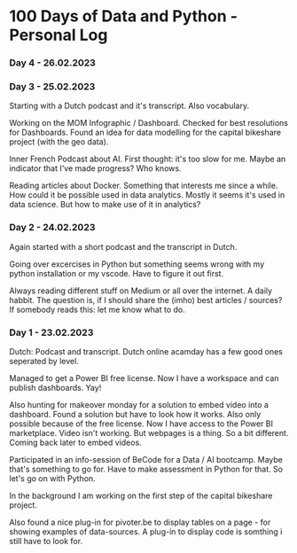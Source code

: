 # 100 Days of Data and Python - Personal Log

### Day 4 - 26.02.2023




### Day 3 - 25.02.2023

Starting with a Dutch podcast and it's transcript. Also vocabulary. 

Working on the MOM Infographic / Dashboard. 
Checked for best resolutions for Dashboards. Found an idea for data modelling for the capital bikeshare project (with the geo data).

Inner French Podcast about AI. First thought: it's too slow for me. Maybe an indicator that I've made progress? Who knows.

Reading articles about Docker. Something that interests me since a while. How could it be possible used in data analytics. Mostly it seems it's used in data science. But how to make use of it in analytics?



### Day 2 - 24.02.2023

Again started with a short podcast and the transcript in Dutch. 

Going over excercises in Python but something seems wrong with my python installation or my vscode. Have to figure it out first.

Always reading different stuff on Medium or all over the internet. A daily habbit. The question is, if I should share the (imho) best articles / sources?
If somebody reads this: let me know what to do. 



### Day 1 - 23.02.2023

Dutch: Podcast and transcript. Dutch online acamday has a few good ones seperated by level.

Managed to get a Power BI free license. Now I have a workspace and can publish dashboards. Yay!

Also hunting for makeover monday for a solution to embed video into a dashboard. Found a solution but have to look how it works. Also only possible because of the free license. Now I have access to the Power BI marketplace.
Video isn't working. But webpages is a thing. So a bit different. Coming back later to embed videos.

Participated in an info-session of BeCode for a Data / AI bootcamp. Maybe that's something to go for. Have to make assessment in Python for that. So let's go on with Python.

In the background I am working on the first step of the capital bikeshare project. 

Also found a nice plug-in for pivoter.be to display tables on a page - for showing examples of data-sources.
A plug-in to display code is somthing i still have to look for. 